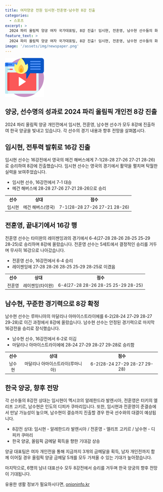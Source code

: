 ```yaml
---
title: 여자양궁 전원 임시현·전훈영·남수현 8강 진출
categories:
  - 스포츠
excerpt: >
  2024 파리 올림픽 양궁 여자 국가대표팀, 8강 진출! 임시현, 전훈영, 남수현 선수들의 화려한 경기력으로 한국 양궁이 주목받고 있습니다. 3명 모두 8강 진출을 확정짓고, 각자 멕시코, 터키, 인도 선수들과의 맞대결이 기대됩니다. 남수현은 여자 개인전 금메달 놓친 적 없는 선수로, 대표팀은 금메달 3개 획득할 가능성이 크며, 이에 대한 기대감이 높아지고 있습니다. 한국 대표선수들의 활약이 기대되며, 올림픽 양궁 금메달 싹쓸이의 가능성이 언급되고 있습니다.
feature_text: >
  2024 파리 올림픽 양궁 여자 국가대표팀, 8강 진출! 임시현, 전훈영, 남수현 선수들의 화려한 경기력으로 한국 양궁이 주목받고 있습니다. 3명 모두 8강 진출을 확정짓고, 각자 멕시코, 터키, 인도 선수들과의 맞대결이 기대됩니다. 남수현은 여자 개인전 금메달 놓친 적 없는 선수로, 대표팀은 금메달 3개 획득할 가능성이 크며, 이에 대한 기대감이 높아지고 있습니다. 한국 대표선수들의 활약이 기대되며, 올림픽 양궁 금메달 싹쓸이의 가능성이 언급되고 있습니다.
image: '/assets/img/newspaper.png'
---
```


<p><img src="/assets/img/news.png" alt="rentncar 속보" /></p>

<h2>양궁, 선수명의 성과로 2024 파리 올림픽 개인전 8강 진출</h2>

<p data-ke-size="size16">2024 파리 올림픽 양궁 개인전에서 임시현, 전훈영, 남수현 선수가 모두 8강에 진출하여 한국 양궁을 빛내고 있습니다. 각 선수의 경기 내용과 향후 전망을 살펴봅시다.</p>

<h2>임시현, 전투력 발휘로 16강 진출</h2>

<p>임시현 선수는 16강전에서 영국의 메건 해버스에게 7-1(28-28 27-26 27-21 28-26)로 승리하여 8강에 진출했습니다. 임시현 선수는 영국의 경기에서 활약을 펼치며 탁월한 실력을 보여주었습니다.</p>

<ul>
  <li>임시현 선수, 16강전에서 7-1 대승</li>
  <li>메건 해버스에 28-28 27-26 27-21 28-26으로 승리</li>
</ul>

<table>
  <tr>
    <td style="text-align: center; height: 17px;"><b>선수</b></td>
    <td style="text-align: center; height: 17px;"><b>상대</b></td>
    <td style="text-align: center; height: 17px;"><b>점수</b></td>
  </tr>
  <tr>
    <td style="text-align: center; height: 17px;">임시현</td>
    <td style="text-align: center; height: 17px;">메건 해버스(영국)</td>
    <td style="text-align: center; height: 17px;">7-1(28-28 27-26 27-21 28-26)</td>
  </tr>
</table>

<h2>전훈영, 끝내기에서 16강 행</h2>

<p>전훈영 선수는 타이완의 레이젠잉과의 경기에서 6-4(27-28 28-26 28-25 25-29 28-25)로 승리하며 8강에 올랐습니다. 전훈영 선수는 5세트에서 결정적인 승리를 거두며 무사히 16강으로 나아갔습니다.</p>

<ul>
  <li>전훈영 선수, 16강전에서 6-4 승리</li>
  <li>레이젠잉에 27-28 28-26 28-25 25-29 28-25로 이겼음</li>
</ul>

<table>
  <tr>
    <td style="text-align: center; height: 17px;"><b>선수</b></td>
    <td style="text-align: center; height: 17px;"><b>상대</b></td>
    <td style="text-align: center; height: 17px;"><b>점수</b></td>
  </tr>
  <tr>
    <td style="text-align: center; height: 17px;">전훈영</td>
    <td style="text-align: center; height: 17px;">레이젠잉(타이완)</td>
    <td style="text-align: center; height: 17px;">6-4(27-28 28-26 28-25 25-29 28-25)</td>
  </tr>
</table>

<h2>남수현, 꾸준한 경기력으로 8강 확정</h2>

<p>남수현 선수는 루마니아의 마달리나 아마이스트라이에를 6-2(28-24 27-29 28-27 29-28)로 이긴 과정에서 8강에 올랐습니다. 남수현 선수는 안정된 경기력으로 마지막 16강전을 승리로 장식했습니다.</p>

<ul>
  <li>남수현 선수, 16강전에서 6-2로 이김</li>
  <li>마달리나 아마이스트라이에에 28-24 27-29 28-27 29-28로 승리함</li>
</ul>

<table>
  <tr>
    <td style="text-align: center; height: 17px;"><b>선수</b></td>
    <td style="text-align: center; height: 17px;"><b>상대</b></td>
    <td style="text-align: center; height: 17px;"><b>점수</b></td>
  </tr>
  <tr>
    <td style="text-align: center; height: 17px;">남수현</td>
    <td style="text-align: center; height: 17px;">마달리나 아마이스트라이(루마니아)</td>
    <td style="text-align: center; height: 17px;">6-2(28-24 27-29 28-27 29-28)</td>
  </tr>
</table>

<h2>한국 양궁, 향후 전망</h2>

<p>각 선수들의 8강전 상대는 임시현이 멕시코의 알레한드라 발렌시아, 전훈영은 터키의 엘리프 고키르, 남수현은 인도의 디피카 쿠마리입니다. 또한, 임시현과 전훈영이 준결승에서 만날 가능성이 높으며, 남수현이 결승까지 진출할 경우 한국 선수와의 대결이 예상됩니다.</p>

<ul>
  <li>8강전 상대: 임시현 - 알레한드라 발렌시아 / 전훈영 - 엘리프 고키르 / 남수현 - 디피카 쿠마리</li>
  <li>한국 양궁, 올림픽 금메달 획득을 향한 기대감 상승</li>
</ul>

<p data-ke-size="size16">양궁 대표팀은 여자 개인전을 통해 지금까지 3개의 금메달을 획득, 남자 개인전까지 함께 이어질 경우 올림픽 양궁 금메달 5개를 모두 가져올 수 있는 기대가 높아졌습니다.</p>

<p data-ke-size="size16">마지막으로, 6명의 남녀 대표선수 모두 8강전에서 승리를 거두며 한국 양궁의 향후 전망이 기대됩니다.</p>
유용한 생활 정보가 필요하시다면, <a href="https://onioninfo.kr" rel="dofollow">onioninfo.kr</a>


